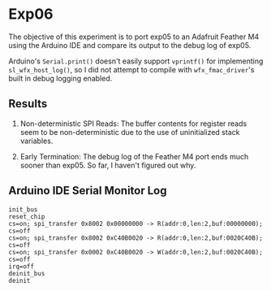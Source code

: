 # Exp06

The objective of this experiment is to port exp05 to an Adafruit Feather M4
using the Arduino IDE and compare its output to the debug log of exp05.

Arduino's `Serial.print()` doesn't easily support `vprintf()` for implementing
`sl_wfx_host_log()`, so I did not attempt to compile with `wfx_fmac_driver`'s
built in debug logging enabled.


## Results

1. Non-deterministic SPI Reads: The buffer contents for register reads seem to
   be non-deterministic due to the use of uninitialized stack variables.

2. Early Termination: The debug log of the Feather M4 port ends much sooner
   than exp05. So far, I haven't figured out why.


## Arduino IDE Serial Monitor Log
```
init_bus
reset_chip
cs=on; spi_transfer 0x8002 0x00000000 -> R(addr:0,len:2,buf:00000000); cs=off
cs=on; spi_transfer 0x8002 0xC40B0020 -> R(addr:0,len:2,buf:0020C40B); cs=off
cs=on; spi_transfer 0x0002 0xC40B0020 -> W(addr:0,len:2,buf:0020C40B); cs=off
irq=off
deinit_bus
deinit
```
